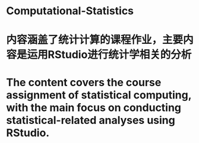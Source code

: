 # Computational-Statistics
# 内容涵盖了统计计算的课程作业，主要内容是运用RStudio进行统计学相关的分析
# The content covers the course assignment of statistical computing, with the main focus on conducting statistical-related analyses using RStudio.
